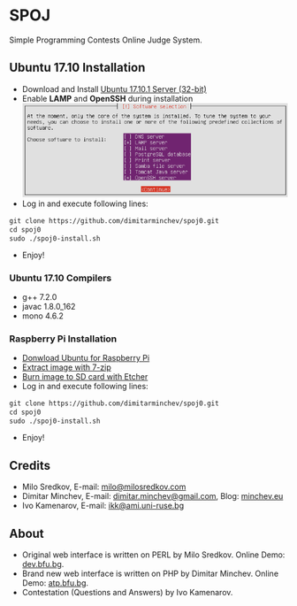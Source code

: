 # SPOJ
Simple Programming Contests Online Judge System.

## Ubuntu 17.10 Installation
- Download and Install [Ubuntu 17.10.1 Server (32-bit)][1]
- Enable **LAMP** and **OpenSSH** during installation
![Ubuntu 17.10](ubuntu_17.10.png)
- Log in and execute following lines:
```
git clone https://github.com/dimitarminchev/spoj0.git
cd spoj0
sudo ./spoj0-install.sh
```
- Enjoy!

### Ubuntu 17.10 Compilers
- g++ 7.2.0
- javac 1.8.0_162
- mono 4.6.2

### Raspberry Pi Installation
- [Donwload Ubuntu for Raspberry Pi][2]
- [Extract image with 7-zip][3]
- [Burn image to SD card with Etcher][4] 
- Log in and execute following lines:
```
git clone https://github.com/dimitarminchev/spoj0.git
cd spoj0
sudo ./spoj0-install.sh
```
- Enjoy!

## Credits
- Milo Sredkov, E-mail: <milo@milosredkov.com>
- Dimitar Minchev, E-mail: <dimitar.minchev@gmail.com>, Blog: [minchev.eu][5]
- Ivo Kamenarov, E-mail: <ikk@ami.uni-ruse.bg>

## About
- Original web interface is written on PERL by Milo Sredkov. Online Demo: [dev.bfu.bg][6]. 
- Brand new web interface is written on PHP by Dimitar Minchev. Online Demo: [atp.bfu.bg][7].
- Contestation (Questions and Answers) by Ivo Kamenarov.

[1]: https://www.ubuntu.com/download/alternative-downloads/
[2]: https://wiki.ubuntu.com/ARM/RaspberryPi/
[3]: http://www.7-zip.org/
[4]: http://etcher.io/
[5]: http://www.minchev.eu/
[6]: http://dev.bfu.bg/spoj/
[7]: http://atp.bfu.bg/spoj/

